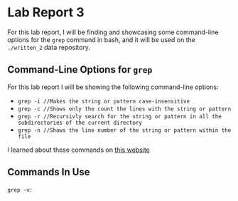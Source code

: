# Lab Report 3

For this lab report, I will be finding and showcasing some command-line options for the ```grep``` command in bash, and it will be used on the ```./written_2``` data repository.

## Command-Line Options for ```grep```

For this lab report I will be showing the following command-line options:

* ```grep -i //Makes the string or pattern case-insensitive```
* ```grep -c //Shows only the count the lines with the string or pattern```
* ```grep -r //Recursivly search for the string or pattern in all the subdirectories of the current directory```
* ```grep -n //Shows the line number of the string or pattern within the file```

I learned about these commands on [this website](https://man7.org/linux/man-pages/man1/grep.1.html)

## Commands In Use

```grep -v```:

```

